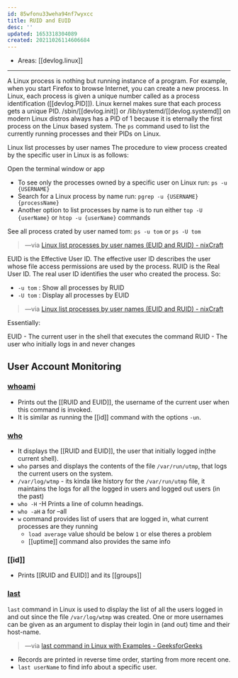 ```yaml
---
id: 85wfonu33weha94nf7wyxcc
title: RUID and EUID
desc: ''
updated: 1653318304089
created: 20211026114606684
---
```


- Areas: [[devlog.linux]]

---

A Linux process is nothing but running instance of a program. For example, when you start Firefox to browse Internet, you can create a new process. In Linux, each process is given a unique number called as a process identification ([[devlog.PID]]). Linux kernel makes sure that each process gets a unique PID. /sbin/[[devlog.init]] or /lib/systemd/[[devlog.systemd]] on modern Linux distros always has a PID of 1 because it is eternally the first process on the Linux based system. The `ps` command used to list the currently running processes and their PIDs on Linux.

Linux list processes by user names
The procedure to view process created by the specific user in Linux is as follows:

Open the terminal window or app

- To see only the processes owned by a specific user on Linux run: `ps -u {USERNAME}`
- Search for a Linux process by name run: `pgrep -u {USERNAME} {processName}`
- Another option to list processes by name is to run either `top -U {userName}` or `htop -u {userName}` commands

See all process crated by user named tom:
`ps -u tom` or `ps -U tom`

> —via [Linux list processes by user names (EUID and RUID) - nixCraft](https://www.cyberciti.biz/faq/linux-list-processes-by-user-names-euid-and-ruid/)

EUID is the Effective User ID. The effective user ID describes the user whose file access permissions are used by the process. RUID is the Real User ID. The real user ID identifies the user who created the process. So:

- `-u tom` : Show all processes by RUID
- `-U tom` : Display all processes by EUID

> —via [Linux list processes by user names (EUID and RUID) - nixCraft](https://www.cyberciti.biz/faq/linux-list-processes-by-user-names-euid-and-ruid/)

Essentially:

EUID - The current user in the shell that executes the command
RUID - The user who initially logs in and never changes

## User Account Monitoring

### [whoami](#whoami)

- Prints out the [[RUID and EUID]], the username of the current user when this command is invoked.
- It is similar as running the [[id]] command with the options `-un`.

### [who](#who)

- It displays the [[RUID and EUID]], the user that initially logged in(the current shell).
- `who` parses and displays the contents of the file `/var/run/utmp`, that logs the current users on the system.
- `/var/log/wtmp` - its kinda like history for the `/var/run/utmp` file, it maintains the logs for all the logged in users and logged out users (in the past)
- `who -H` -H Prints a line of column headings.
- `who -aH` a for –all
- `w` command provides list of users that are logged in, what current processes are they running
  - `load average` value should be below `1` or else theres a problem
  - [[uptime]] command also provides the same info

### [[id]]

- Prints [[RUID and EUID]] and its [[groups]]

### [last](#last)

`last` command in Linux is used to display the list of all the users logged in and out since the file `/var/log/wtmp` was created. One or more usernames can be given as an argument to display their login in (and out) time and their host-name.

> —via [last command in Linux with Examples - GeeksforGeeks](https://www.geeksforgeeks.org/last-command-in-linux-with-examples/)

- Records are printed in reverse time order, starting from more recent one.
- `last userName` to find info about a specific user.
